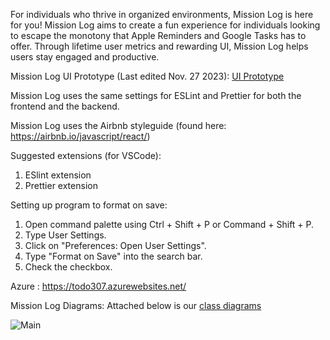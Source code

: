 For individuals who thrive in organized environments, Mission Log is here for you! Mission Log aims to create a fun experience for individuals looking to escape the monotony that Apple Reminders and Google Tasks has to offer. Through lifetime user metrics and rewarding UI, Mission Log helps users stay engaged and productive.

Mission Log UI Prototype (Last edited Nov. 27 2023): [UI Prototype](https://www.figma.com/file/Uy3p0wY1ieKkLdHVEEZLo6/TodoList?type=design&node-id=2%3A2&mode=design&t=hnwVpbPnHHrm2bTd-1)

Mission Log uses the same settings for ESLint and Prettier for both the frontend and the backend.

Mission Log uses the Airbnb styleguide (found here: https://airbnb.io/javascript/react/)

Suggested extensions (for VSCode):
1. ESlint extension
2. Prettier extension

Setting up program to format on save: 
1. Open command palette using Ctrl + Shift + P or Command + Shift + P.
2. Type User Settings.
3. Click on "Preferences: Open User Settings".
4. Type "Format on Save" into the search bar.
5. Check the checkbox.

Azure : https://todo307.azurewebsites.net/

Mission Log Diagrams:
Attached below is our [class diagrams](https://github.com/ianmccurry11/TODO_List/wiki/Class-Diagram)

![Main](https://github.com/ianmccurry11/TODO_List/actions/workflows/node.js.yml/badge.svg)
